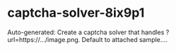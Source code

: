 # captcha-solver-8ix9p1
Auto-generated: Create a captcha solver that handles ?url=https://.../image.png. Default to attached sample....
